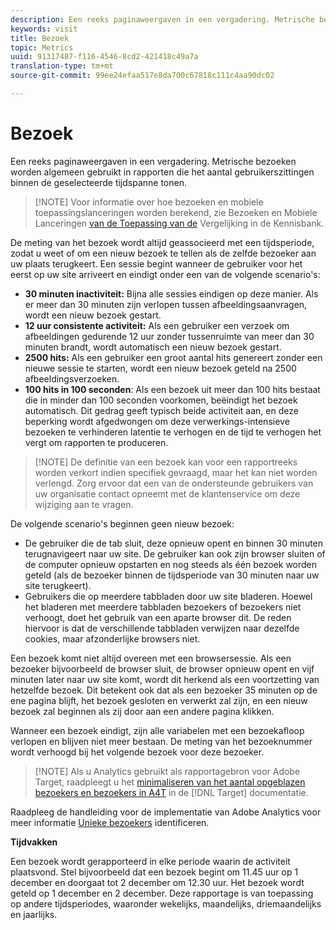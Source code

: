 ```yaml
---
description: Een reeks paginaweergaven in een vergadering. Metrische bezoeken worden algemeen gebruikt in rapporten die het aantal gebruikerszittingen binnen de geselecteerde tijdspanne tonen.
keywords: visit
title: Bezoek
topic: Metrics
uuid: 91317487-f116-4546-8cd2-421418c49a7a
translation-type: tm+mt
source-git-commit: 99ee24efaa517e8da700c67818c111c4aa90dc02

---
```



# Bezoek

Een reeks paginaweergaven in een vergadering. Metrische bezoeken worden algemeen gebruikt in rapporten die het aantal gebruikerszittingen binnen de geselecteerde tijdspanne tonen.

> [!NOTE] Voor informatie over hoe bezoeken en mobiele toepassingslanceringen worden berekend, zie Bezoeken en Mobiele Lanceringen [van de Toepassing van de](https://helpx.adobe.com/analytics/kb/compare-visits-and-mobile-app-launches.html) Vergelijking in de Kennisbank.

De meting van het bezoek wordt altijd geassocieerd met een tijdsperiode, zodat u weet of om een nieuw bezoek te tellen als de zelfde bezoeker aan uw plaats terugkeert. Een sessie begint wanneer de gebruiker voor het eerst op uw site arriveert en eindigt onder een van de volgende scenario&#39;s:

* **30 minuten inactiviteit:** Bijna alle sessies eindigen op deze manier. Als er meer dan 30 minuten zijn verlopen tussen afbeeldingsaanvragen, wordt een nieuw bezoek gestart.
* **12 uur consistente activiteit:** Als een gebruiker een verzoek om afbeeldingen gedurende 12 uur zonder tussenruimte van meer dan 30 minuten brandt, wordt automatisch een nieuw bezoek gestart.
* **2500 hits:** Als een gebruiker een groot aantal hits genereert zonder een nieuwe sessie te starten, wordt een nieuw bezoek geteld na 2500 afbeeldingsverzoeken.
* **100 hits in 100 seconden**: Als een bezoek uit meer dan 100 hits bestaat die in minder dan 100 seconden voorkomen, beëindigt het bezoek automatisch. Dit gedrag geeft typisch beide activiteit aan, en deze beperking wordt afgedwongen om deze verwerkings-intensieve bezoeken te verhinderen latentie te verhogen en de tijd te verhogen het vergt om rapporten te produceren.

> [!NOTE] De definitie van een bezoek kan voor een rapportreeks worden verkort indien specifiek gevraagd, maar het kan niet worden verlengd. Zorg ervoor dat een van de ondersteunde gebruikers van uw organisatie contact opneemt met de klantenservice om deze wijziging aan te vragen.

De volgende scenario&#39;s beginnen geen nieuw bezoek:

* De gebruiker die de tab sluit, deze opnieuw opent en binnen 30 minuten terugnavigeert naar uw site. De gebruiker kan ook zijn browser sluiten of de computer opnieuw opstarten en nog steeds als één bezoek worden geteld (als de bezoeker binnen de tijdsperiode van 30 minuten naar uw site terugkeert).
* Gebruikers die op meerdere tabbladen door uw site bladeren. Hoewel het bladeren met meerdere tabbladen bezoekers of bezoekers niet verhoogt, doet het gebruik van een aparte browser dit. De reden hiervoor is dat de verschillende tabbladen verwijzen naar dezelfde cookies, maar afzonderlijke browsers niet.

Een bezoek komt niet altijd overeen met een browsersessie. Als een bezoeker bijvoorbeeld de browser sluit, de browser opnieuw opent en vijf minuten later naar uw site komt, wordt dit herkend als een voortzetting van hetzelfde bezoek. Dit betekent ook dat als een bezoeker 35 minuten op de ene pagina blijft, het bezoek gesloten en verwerkt zal zijn, en een nieuw bezoek zal beginnen als zij door aan een andere pagina klikken.

Wanneer een bezoek eindigt, zijn alle variabelen met een bezoekafloop verlopen en blijven niet meer bestaan. De meting van het bezoeknummer wordt verhoogd bij het volgende bezoek voor deze bezoeker.

> [!NOTE] Als u Analytics gebruikt als rapportagebron voor Adobe Target, raadpleegt u het [minimaliseren van het aantal opgeblazen bezoekers en bezoekers in A4T](https://marketing.adobe.com/resources/help/en_US/target/a4t/minimizing-inflated-visit-and-visitor-counts-a4t.html) in de [!DNL Target] documentatie.

Raadpleeg de handleiding voor de implementatie van Adobe Analytics voor meer informatie [Unieke bezoekers](https://marketing.adobe.com/resources/help/en_US/sc/implement/visid_overview.html) identificeren.

**Tijdvakken**

Een bezoek wordt gerapporteerd in elke periode waarin de activiteit plaatsvond. Stel bijvoorbeeld dat een bezoek begint om 11.45 uur op 1 december en doorgaat tot 2 december om 12.30 uur. Het bezoek wordt geteld op 1 december en 2 december. Deze rapportage is van toepassing op andere tijdsperiodes, waaronder wekelijks, maandelijks, driemaandelijks en jaarlijks.

